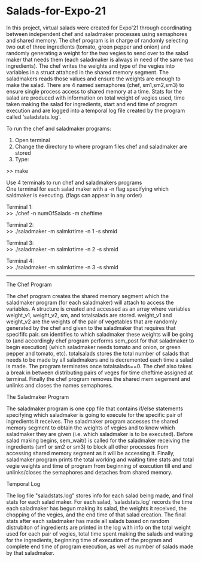 # Salads-for-Expo-21
In this project, virtual salads were created for Expo'21 through coordinating between independent chef and saladmaker processes using semaphores and shared memory. The chef program is in charge of randomly selecting two out of three ingredients (tomato, green pepper and onion) and randomly generating a weight for the two vegies to send over to the salad maker that needs them (each saladmaker is always in need of the same two ingredients). The chef writes the weights and type of the vegies into variables in a struct attahced in the shared memory segment. The saladmakers reads those values and ensure the weights are enough to make the salad. There are 4 named semaphores (chef, sm1,sm2,sm3) to ensure single process access to shared memory at a time. Stats for the salad are produced with information on total weight of vegies used, time taken making the salad for ingredients, start and end time of program execution and are logged into a temporal log file created by the program called 'saladstats.log'.

To run the chef and saladmaker programs:
1. Open terminal 
2. Change the directory to where program files chef and saladmaker are stored
3. Type: 

\>\> make    

Use 4 terminals to run chef and saladmakers programs    
One terminal for each salad maker with a -n flag specifying which saldmaker is executing.
(flags can appear in any order)    

Terminal 1:    
\>\> ./chef -n numOfSalads -m cheftime

Terminal 2:     
\>\> ./saladmaker -m salmkrtime -n 1 -s shmid

Terminal 3:     
\>\> ./saladmaker -m salmkrtime -n 2 -s shmid

Terminal 4:     
\>\> ./saladmaker -m salmkrtime -n 3 -s shmid

--------------------------------------------------

The Chef Program 

The chef program creates the shared memory segment which the saladmaker program (for each saladmaker) will attach to access the variables. A structure is created and accessed as an array where variables weight_v1, weight_v2, sm, and totalsalads are stored. weight_v1 and weight_v2 are the weights of the pair of vegetables that are randomly generated by the chef and given to the saladmaker that requires that specififc pair. sm identifies to which saladmaker these weights will be going to (and accordingly chef program performs sem_post for that saladmaker to begin execution) (which saladmaker needs tomato and onion, or green pepper and tomato, etc). totalsalads stores the total number of salads that needs to be made by all saladmakers and is decremented each time a salad is made. The program terminates once totalsalads==0. The chef also takes a break in between distributing pairs of veges for time cheftime assigned at terminal. Finally the chef program removes the shared mem segement and unlinks and closes the names semaphores.

The Saladmaker Program

The saladmaker program is one cpp file that contains if/else statements specifying which saladmaker is going to execute for the specific pair of ingredients it receives. The saladmaker program accesses the shared memory segment to obtain the weights of vegies and to know which saladmaker they are given (i.e. which saladmaker is to be executed). Before salad making begins, sem_wait() is called for the saladmaker receiving the ingredients (sm1 or sm2 or sm3) to block all other processes from accessing shared memory segment as it will be accessing it. Finally, saladmaker program prints the total working and waiting time stats and total vegie weights and time of program from beginning of execution till end and unlinks/closes the semaphores and detaches from shared memory.

Temporal Log

The log file "saladstats.log" stores info for each salad being made, and final stats for each salad maker. For each salad, 'saladstats.log' records the time each saladmaker has begun making its salad, the weights it received, the chopping of the vegies, and the end time of that salad creation. The final stats after each saladmaker has made all salads based on random distrubiton of ingredients are printed in the log with info on the total weight used for each pair of vegies, total time spent making the salads and waiting for the ingredients, beginning time of execution of the program and complete end time of program execution, as well as number of salads made by that saladmaker.





